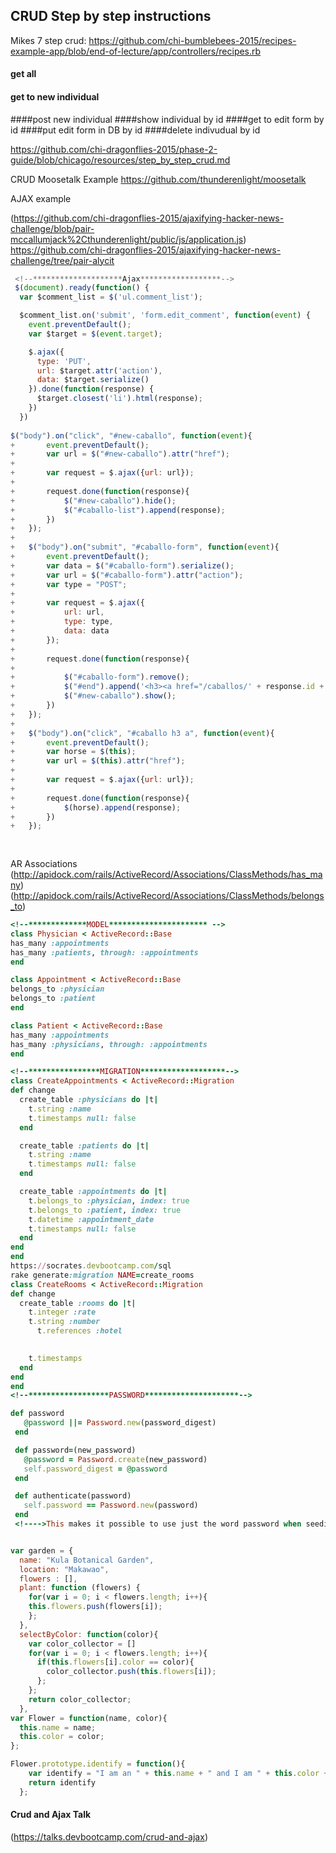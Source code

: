 ##  CRUD Step by step instructions
Mikes 7 step crud:
https://github.com/chi-bumblebees-2015/recipes-example-app/blob/end-of-lecture/app/controllers/recipes.rb
#### get all
#### get to new individual
####post new individual
####show individual by id
####get to edit form by id
####put edit form in DB by id
####delete indivudual by id 

https://github.com/chi-dragonflies-2015/phase-2-guide/blob/chicago/resources/step_by_step_crud.md

CRUD Moosetalk Example
https://github.com/thunderenlight/moosetalk

AJAX example

(https://github.com/chi-dragonflies-2015/ajaxifying-hacker-news-challenge/blob/pair-mccallumjack%2Cthunderenlight/public/js/application.js)
https://github.com/chi-dragonflies-2015/ajaxifying-hacker-news-challenge/tree/pair-alycit
```javascript
 <!--********************Ajax******************-->
 $(document).ready(function() {
  var $comment_list = $('ul.comment_list');

  $comment_list.on('submit', 'form.edit_comment', function(event) {
    event.preventDefault();
    var $target = $(event.target);

    $.ajax({
      type: 'PUT',
      url: $target.attr('action'),
      data: $target.serialize()
    }).done(function(response) {
      $target.closest('li').html(response);
    })
  })
  
$("body").on("click", "#new-caballo", function(event){
+		event.preventDefault();
+		var url = $("#new-caballo").attr("href");
+
+		var request = $.ajax({url: url});
+		
+		request.done(function(response){
+			$("#new-caballo").hide();
+			$("#caballo-list").append(response);
+		})
+	});
+
+	$("body").on("submit", "#caballo-form", function(event){
+		event.preventDefault();
+		var data = $("#caballo-form").serialize();
+		var url = $("#caballo-form").attr("action");
+		var type = "POST";
+
+		var request = $.ajax({
+			url: url,
+			type: type,
+			data: data
+		});
+
+		request.done(function(response){
+
+			$("#caballo-form").remove();
+			$("#end").append('<h3><a href="/caballos/' + response.id + '">' + response.name + '</a></h3>');
+			$("#new-caballo").show();
+		})
+	});
+
+	$("body").on("click", "#caballo h3 a", function(event){
+		event.preventDefault();
+		var horse = $(this);
+		var url = $(this).attr("href");
+		
+		var request = $.ajax({url: url});
+
+		request.done(function(response){
+			$(horse).append(response);
+		})
+	});
  
  
```

AR Associations 
(http://apidock.com/rails/ActiveRecord/Associations/ClassMethods/has_many)
(http://apidock.com/rails/ActiveRecord/Associations/ClassMethods/belongs_to)
  ```ruby
 <!--*************MODEL********************** -->
  class Physician < ActiveRecord::Base
  has_many :appointments
  has_many :patients, through: :appointments
end

class Appointment < ActiveRecord::Base
  belongs_to :physician
  belongs_to :patient
end

class Patient < ActiveRecord::Base
  has_many :appointments
  has_many :physicians, through: :appointments
end

<!--****************MIGRATION*******************-->
class CreateAppointments < ActiveRecord::Migration
  def change
    create_table :physicians do |t|
      t.string :name
      t.timestamps null: false
    end

    create_table :patients do |t|
      t.string :name
      t.timestamps null: false
    end

    create_table :appointments do |t|
      t.belongs_to :physician, index: true
      t.belongs_to :patient, index: true
      t.datetime :appointment_date
      t.timestamps null: false
    end
  end
end
https://socrates.devbootcamp.com/sql
rake generate:migration NAME=create_rooms
class CreateRooms < ActiveRecord::Migration
  def change
  	create_table :rooms do |t|
      t.integer :rate
      t.string :number
 	    t.references :hotel
      

      t.timestamps
    end
  end
end
<!--******************PASSWORD*********************-->

 def password
     @password ||= Password.new(password_digest)
   end

   def password=(new_password)
     @password = Password.create(new_password)
     self.password_digest = @password
   end

   def authenticate(password)
     self.password == Password.new(password)
   end
   <!---->This makes it possible to use just the word password when seeding/creating!!!! Keep as password_hash in migration

```
```javascript

var garden = {
  name: "Kula Botanical Garden",
  location: "Makawao",
  flowers : [],
  plant: function (flowers) {
    for(var i = 0; i < flowers.length; i++){  
    this.flowers.push(flowers[i]);
    };
  },
  selectByColor: function(color){
    var color_collector = []
    for(var i = 0; i < flowers.length; i++){
      if(this.flowers[i].color == color){
        color_collector.push(this.flowers[i]);
      };
    };
    return color_collector;
  },
var Flower = function(name, color){
  this.name = name;
  this.color = color;
};

Flower.prototype.identify = function(){
    var identify = "I am an " + this.name + " and I am " + this.color + "."
    return identify
  };
```

#### Crud and Ajax Talk 
(https://talks.devbootcamp.com/crud-and-ajax)
